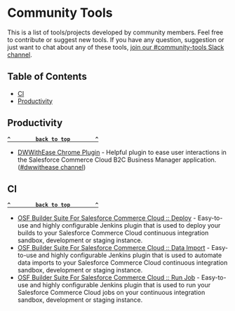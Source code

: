 # Community Tools
This is a list of tools/projects developed by community members. Feel free to contribute or suggest new tools. 
If you have any question, suggestion or just want to chat about any of these tools, [join our #community-tools Slack channel](https://sfcc-unofficial.slack.com/archives/C05T19F4J4A).

## Table of Contents
- [CI](#ci)
- [Productivity](#productivity)

## Productivity
**[`^        back to top        ^`](#community-tools)**
- [DWWithEase Chrome Plugin](https://dwithease.com) - Helpful plugin to ease user interactions in the Salesforce Commerce Cloud B2C Business Manager application. ([#dwwithease channel](https://sfcc-unofficial.slack.com/archives/CJK7QH8NR))

## CI
**[`^        back to top        ^`](#community-tools)**
- [OSF Builder Suite For Salesforce Commerce Cloud :: Deploy](https://plugins.jenkins.io/osf-builder-suite-for-sfcc-deploy/) - Easy-to-use and highly configurable Jenkins plugin that is used to deploy your builds to your Salesforce Commerce Cloud continuous integration sandbox, development or staging instance.
- [OSF Builder Suite For Salesforce Commerce Cloud :: Data Import](https://plugins.jenkins.io/osf-builder-suite-for-sfcc-data-import/) - Easy-to-use and highly configurable Jenkins plugin that is used to automate data imports to your Salesforce Commerce Cloud continuous integration sandbox, development or staging instance.
- [OSF Builder Suite For Salesforce Commerce Cloud :: Run Job](https://plugins.jenkins.io/osf-builder-suite-for-sfcc-run-job/) - Easy-to-use and highly configurable Jenkins plugin that is used to run your Salesforce Commerce Cloud jobs on your continuous integration sandbox, development or staging instance.
